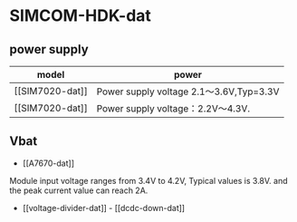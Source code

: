 
# SIMCOM-HDK-dat

## power supply 

| model           | power                                   |
| --------------- | --------------------------------------- |
| [[SIM7020-dat]] | Power supply voltage 2.1～3.6V,Typ=3.3V |
| [[SIM7020-dat]] | Power supply voltage：2.2V～4.3V.       |


## Vbat 

- [[A7670-dat]] 

Module input voltage ranges from 3.4V to 4.2V, Typical values is 3.8V. and the peak current value can reach 2A.

- [[voltage-divider-dat]] - [[dcdc-down-dat]]